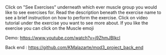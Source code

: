 Click on "See Exercises" underneath which ever muscle group you would like to see exercises for. Read the description beneath the exercise name to see a brief instruction on how to perform the exercise. Click on video tutorial under the exercise you want to see more about. If you like the exercise you can click on the Muscle emoji

Demo: https://www.youtube.com/watch?v=j9ZhmJBlkcI

Back end : https://github.com/KMalazarte/mod3_project_back_end
